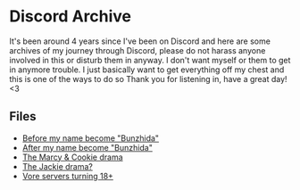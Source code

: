 # Discord Archive
It's been around 4 years since I've been on Discord and here are some archives of my journey through Discord, please do not harass anyone involved in this or disturb them in anyway. I don't want myself or them to get in anymore trouble.
I just basically want to get everything off my chest and this is one of the ways to do so
Thank you for listening in, have a great day! <3

## Files
- [Before my name become "Bunzhida"](BeforeBunzhida.md)
- [After my name become "Bunzhida"](AfterBunzhida.md)
- [The Marcy & Cookie drama](CookieMarcy.md)
- [The Jackie drama?](StarberryGoatcake.md)
- [Vore servers turning 18+](Vore18.md)
